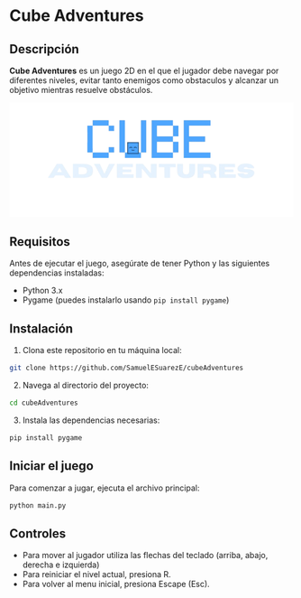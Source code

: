 # Cube Adventures

## Descripción

**Cube Adventures** es un juego 2D en el que el jugador debe navegar por diferentes niveles, evitar tanto enemigos como obstaculos y alcanzar un objetivo mientras resuelve obstáculos. 

![Imagen del juego](https://github.com/SamuelESuarezE/cubeAdventures/blob/main/assets/title.png)

## Requisitos

Antes de ejecutar el juego, asegúrate de tener Python y las siguientes dependencias instaladas:

- Python 3.x
- Pygame (puedes instalarlo usando `pip install pygame`)

## Instalación

1. Clona este repositorio en tu máquina local:

```bash
git clone https://github.com/SamuelESuarezE/cubeAdventures
```

2. Navega al directorio del proyecto:

```bash
cd cubeAdventures
```

3. Instala las dependencias necesarias:

```bash
pip install pygame
```

## Iniciar el juego

Para comenzar a jugar, ejecuta el archivo principal:

```bash
python main.py
```

## Controles

- Para mover al jugador utiliza las flechas del teclado (arriba, abajo, derecha e izquierda)
- Para reiniciar el nivel actual, presiona R.
- Para volver al menu inicial, presiona Escape (Esc).